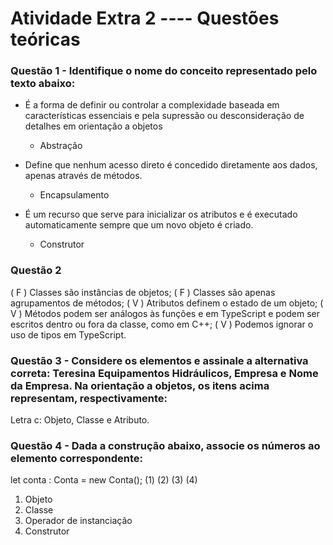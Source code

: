 # Atividade Extra 2 ---- Questões teóricas

### Questão 1 - Identifique o nome do conceito representado pelo texto abaixo:
- É a forma de definir ou controlar a complexidade baseada em
características essenciais e pela supressão ou desconsideração de
detalhes em orientação a objetos
    - Abstração

- Define que nenhum acesso direto é concedido diretamente aos dados, apenas através de métodos.
    - Encapsulamento

- É um recurso que serve para inicializar os atributos e é executado automaticamente sempre que um novo objeto é criado.
    - Construtor


### Questão 2
( F ) Classes são instâncias de objetos;
( F ) Classes são apenas agrupamentos de métodos;
( V ) Atributos definem o estado de um objeto;
( V ) Métodos podem ser análogos às funções e em TypeScript e podem ser escritos dentro ou fora da classe, como em C++;
( V ) Podemos ignorar o uso de tipos em TypeScript.


### Questão 3 - Considere os elementos e assinale a alternativa correta: Teresina Equipamentos Hidráulicos, Empresa e Nome da Empresa. Na orientação a objetos, os itens acima representam, respectivamente:
Letra c: Objeto, Classe e Atributo.


### Questão 4 - Dada a construção abaixo, associe os números ao elemento correspondente:
let conta : Conta = new Conta();
     (1)     (2)    (3)   (4)

1. Objeto
2. Classe
3. Operador de instanciação
4. Construtor